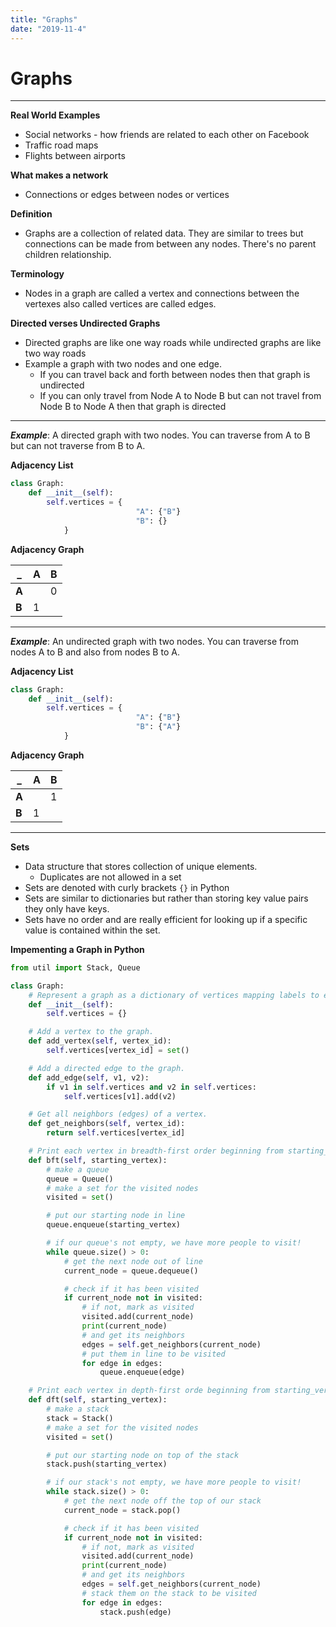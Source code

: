 ```yaml
---
title: "Graphs"
date: "2019-11-4"
---
```


# Graphs

---

**Real World Examples**
- Social networks - how friends are related to each other on Facebook
- Traffic road maps
- Flights between airports

**What makes a network**
- Connections or edges between nodes or vertices 

**Definition**

- Graphs are a collection of related data. They are similar to trees but connections can be made from between any nodes. There's no parent children relationship.

**Terminology**

- Nodes in a graph are called a vertex and connections between the vertexes also called vertices are called edges.

**Directed verses Undirected Graphs**

- Directed graphs are like one way roads while undirected graphs are like two way roads
- Example a graph with two nodes and one edge.
  - If you can travel back and forth between nodes then that graph is undirected
  - If you can only travel from Node A to Node B but can not travel from Node B to Node A then that graph is directed

---
**_Example_**: A directed graph with two nodes. You can traverse from A to B but can not traverse from B to A.

**Adjacency List**
```python
class Graph:
    def __init__(self):
        self.vertices = {
                            "A": {"B"}
                            "B": {}
            }
```

**Adjacency Graph**

 _ |  A |  B
---------|----------|---------
 **A** |  | 0
 **B** | 1 | 

---

**_Example_**: An undirected graph with two nodes. You can traverse from nodes A to B and also from nodes B to A.

**Adjacency List**
```python
class Graph:
    def __init__(self):
        self.vertices = {
                            "A": {"B"}
                            "B": {"A"}
            }
```
**Adjacency Graph**

 _ |  A |  B
---------|----------|---------
 **A** |  | 1
 **B** | 1 | 

---

**Sets**

- Data structure that stores collection of unique elements. 
  - Duplicates are not allowed in a set
- Sets are denoted with curly brackets `{}` in Python
- Sets are similar to dictionaries but rather than storing key value pairs they only have keys.
- Sets have no order and are really efficient for looking up if a specific value is contained within the set.


**Impementing a Graph in Python**

```python
from util import Stack, Queue 

class Graph:
    # Represent a graph as a dictionary of vertices mapping labels to edges
    def __init__(self):
        self.vertices = {}

    # Add a vertex to the graph.
    def add_vertex(self, vertex_id):
        self.vertices[vertex_id] = set()

    # Add a directed edge to the graph.
    def add_edge(self, v1, v2):
        if v1 in self.vertices and v2 in self.vertices:
            self.vertices[v1].add(v2)

    # Get all neighbors (edges) of a vertex.
    def get_neighbors(self, vertex_id):
        return self.vertices[vertex_id]

    # Print each vertex in breadth-first order beginning from starting_vertex
    def bft(self, starting_vertex):
        # make a queue
        queue = Queue()
        # make a set for the visited nodes
        visited = set()

        # put our starting node in line
        queue.enqueue(starting_vertex)

        # if our queue's not empty, we have more people to visit!
        while queue.size() > 0:
            # get the next node out of line
            current_node = queue.dequeue()

            # check if it has been visited
            if current_node not in visited:
                # if not, mark as visited
                visited.add(current_node)
                print(current_node)
                # and get its neighbors
                edges = self.get_neighbors(current_node)
                # put them in line to be visited
                for edge in edges:
                    queue.enqueue(edge)

    # Print each vertex in depth-first orde beginning from starting_vertex.
    def dft(self, starting_vertex):
        # make a stack
        stack = Stack()
        # make a set for the visited nodes
        visited = set()

        # put our starting node on top of the stack
        stack.push(starting_vertex)

        # if our stack's not empty, we have more people to visit!
        while stack.size() > 0:
            # get the next node off the top of our stack
            current_node = stack.pop()

            # check if it has been visited
            if current_node not in visited:
                # if not, mark as visited
                visited.add(current_node)
                print(current_node)
                # and get its neighbors
                edges = self.get_neighbors(current_node)
                # stack them on the stack to be visited
                for edge in edges:
                    stack.push(edge)
```